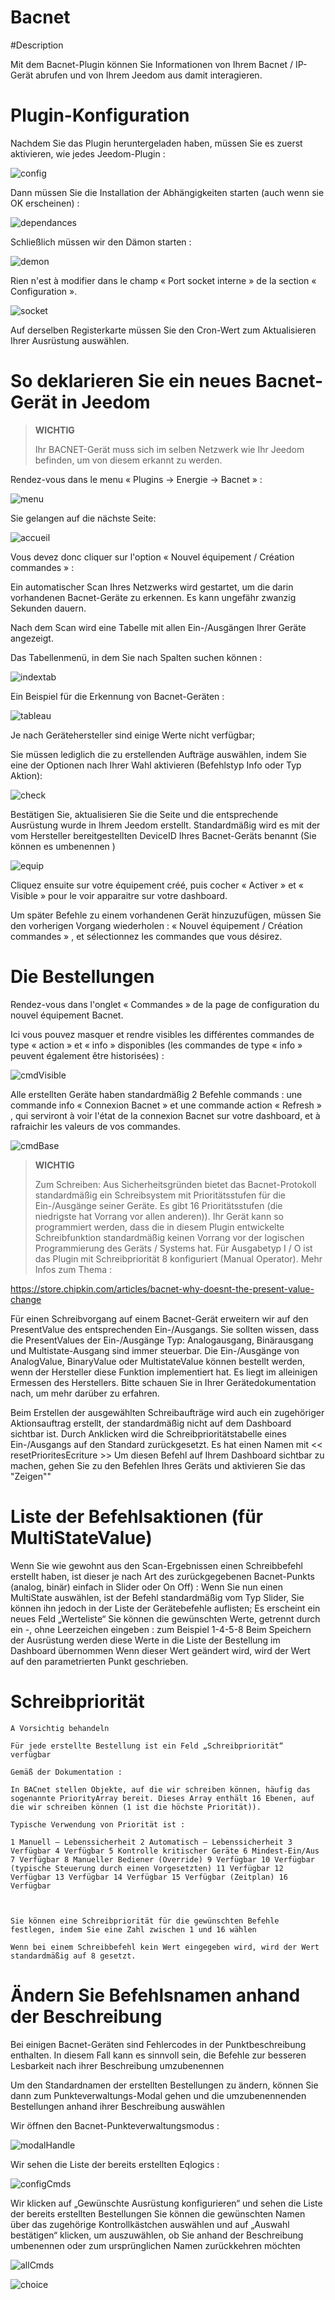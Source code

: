 # Bacnet

#Description

Mit dem Bacnet-Plugin können Sie Informationen von Ihrem Bacnet / IP-Gerät abrufen und von Ihrem Jeedom aus damit interagieren.



# Plugin-Konfiguration

Nachdem Sie das Plugin heruntergeladen haben, müssen Sie es zuerst aktivieren, wie jedes Jeedom-Plugin :

![config](./images/BacnetConfig.png)

Dann müssen Sie die Installation der Abhängigkeiten starten (auch wenn sie OK erscheinen) :

![dependances](./images/BacnetDep.png)

Schließlich müssen wir den Dämon starten :

![demon](./images/BacnetDemon.png)


Rien n'est à modifier dans le champ « Port socket interne » de la section « Configuration ».

![socket](./images/BacnetSocket.png)


Auf derselben Registerkarte müssen Sie den Cron-Wert zum Aktualisieren Ihrer Ausrüstung auswählen.




# So deklarieren Sie ein neues Bacnet-Gerät in Jeedom




>**WICHTIG**
>
>Ihr BACNET-Gerät muss sich im selben Netzwerk wie Ihr Jeedom befinden, um von diesem erkannt zu werden.


Rendez-vous dans le menu « Plugins → Energie → Bacnet » :

![menu](./images/BacnetMenu.png)


Sie gelangen auf die nächste Seite:

![accueil](./images/BacnetAccueil.png)


Vous devez donc cliquer sur l'option « Nouvel équipement / Création commandes » :

Ein automatischer Scan Ihres Netzwerks wird gestartet, um die darin vorhandenen Bacnet-Geräte zu erkennen.
Es kann ungefähr zwanzig Sekunden dauern.

Nach dem Scan wird eine Tabelle mit allen Ein-/Ausgängen Ihrer Geräte angezeigt.

Das Tabellenmenü, in dem Sie nach Spalten suchen können :

![indextab](./images/BacnetIndexTab.png)


Ein Beispiel für die Erkennung von Bacnet-Geräten :

![tableau](./images/BacnetTableau.png)

Je nach Gerätehersteller sind einige Werte nicht verfügbar;

Sie müssen lediglich die zu erstellenden Aufträge auswählen, indem Sie eine der Optionen nach Ihrer Wahl aktivieren (Befehlstyp Info oder Typ Aktion):

![check](./images/BacnetCheck.png)


Bestätigen Sie, aktualisieren Sie die Seite und die entsprechende Ausrüstung wurde in Ihrem Jeedom erstellt. Standardmäßig wird es mit der vom Hersteller bereitgestellten DeviceID Ihres Bacnet-Geräts benannt (Sie können es umbenennen )

![equip](./images/BacnetEquip.png)

 Cliquez ensuite sur votre équipement créé, puis cocher « Activer » et « Visible » pour le voir apparaitre sur votre dashboard.

Um später Befehle zu einem vorhandenen Gerät hinzuzufügen, müssen Sie den vorherigen Vorgang wiederholen : « Nouvel équipement / Création commandes » , et sélectionnez les commandes que vous désirez.



# Die Bestellungen


Rendez-vous dans l'onglet « Commandes » de la page de configuration du nouvel équipement Bacnet.

Ici vous pouvez masquer et rendre visibles les différentes commandes de type « action » et « info » disponibles (les commandes de type « info » peuvent également être historisées) :

![cmdVisible](./images/BacnetVisible.png)

Alle erstellten Geräte haben standardmäßig 2 Befehle commands : une commande info « Connexion Bacnet » et une commande action « Refresh » , qui serviront à voir l'état de la connexion Bacnet sur votre dashboard, et à rafraichir les valeurs de vos commandes.

![cmdBase](./images/BacnetCmdBase.png)





>**WICHTIG**
>
>Zum Schreiben: Aus Sicherheitsgründen bietet das Bacnet-Protokoll standardmäßig ein Schreibsystem mit Prioritätsstufen für die Ein-/Ausgänge seiner Geräte.
Es gibt 16 Prioritätsstufen (die niedrigste hat Vorrang vor allen anderen)). Ihr Gerät kann so programmiert werden, dass die in diesem Plugin entwickelte Schreibfunktion standardmäßig keinen Vorrang vor der logischen Programmierung des Geräts / Systems hat.
Für Ausgabetyp I / O ist das Plugin mit Schreibpriorität 8 konfiguriert (Manual Operator).
Mehr Infos zum Thema :

https://store.chipkin.com/articles/bacnet-why-doesnt-the-present-value-change

Für einen Schreibvorgang auf einem Bacnet-Gerät erweitern wir auf den PresentValue des entsprechenden Ein-/Ausgangs.
Sie sollten wissen, dass die PresentValues der Ein-/Ausgänge Typ: Analogausgang, Binärausgang und Multistate-Ausgang sind immer steuerbar.
Die Ein-/Ausgänge von AnalogValue, BinaryValue oder MultistateValue können bestellt werden, wenn der Hersteller diese Funktion implementiert hat. Es liegt im alleinigen Ermessen des Herstellers. Bitte schauen Sie in Ihrer Gerätedokumentation nach, um mehr darüber zu erfahren.




Beim Erstellen der ausgewählten Schreibaufträge wird auch ein zugehöriger Aktionsauftrag erstellt, der standardmäßig nicht auf dem Dashboard sichtbar ist.
Durch Anklicken wird die Schreibprioritätstabelle eines Ein-/Ausgangs auf den Standard zurückgesetzt.
Es hat einen Namen mit << resetPrioritesEcriture >>
Um diesen Befehl auf Ihrem Dashboard sichtbar zu machen, gehen Sie zu den Befehlen Ihres Geräts und aktivieren Sie das "Zeigen""



# Liste der Befehlsaktionen (für MultiStateValue)

Wenn Sie wie gewohnt aus den Scan-Ergebnissen einen Schreibbefehl erstellt haben, ist dieser je nach Art des zurückgegebenen Bacnet-Punkts (analog, binär) einfach in Slider oder On Off) : Wenn Sie nun einen MultiState auswählen, ist der Befehl standardmäßig vom Typ Slider, Sie können ihn jedoch in der Liste der Gerätebefehle auflisten; Es erscheint ein neues Feld „Werteliste“
Sie können die gewünschten Werte, getrennt durch ein -, ohne Leerzeichen eingeben : zum Beispiel 1-4-5-8
Beim Speichern der Ausrüstung werden diese Werte in die Liste der Bestellung im Dashboard übernommen
Wenn dieser Wert geändert wird, wird der Wert auf den parametrierten Punkt geschrieben.




# Schreibpriorität

    A Vorsichtig behandeln

    Für jede erstellte Bestellung ist ein Feld „Schreibpriorität“ verfügbar

    Gemäß der Dokumentation :

    In BACnet stellen Objekte, auf die wir schreiben können, häufig das sogenannte PriorityArray bereit. Dieses Array enthält 16 Ebenen, auf die wir schreiben können (1 ist die höchste Priorität)).

    Typische Verwendung von Priorität ist :

    1 Manuell – Lebenssicherheit 2 Automatisch – Lebenssicherheit 3 Verfügbar 4 Verfügbar 5 Kontrolle kritischer Geräte 6 Mindest-Ein/Aus 7 Verfügbar 8 Manueller Bediener (Override) 9 Verfügbar 10 Verfügbar (typische Steuerung durch einen Vorgesetzten) 11 Verfügbar 12 Verfügbar 13 Verfügbar 14 Verfügbar 15 Verfügbar (Zeitplan) 16 Verfügbar



    Sie können eine Schreibpriorität für die gewünschten Befehle festlegen, indem Sie eine Zahl zwischen 1 und 16 wählen

    Wenn bei einem Schreibbefehl kein Wert eingegeben wird, wird der Wert standardmäßig auf 8 gesetzt.




# Ändern Sie Befehlsnamen anhand der Beschreibung


Bei einigen Bacnet-Geräten sind Fehlercodes in der Punktbeschreibung enthalten.
In diesem Fall kann es sinnvoll sein, die Befehle zur besseren Lesbarkeit nach ihrer Beschreibung umzubenennen

Um den Standardnamen der erstellten Bestellungen zu ändern, können Sie dann zum Punkteverwaltungs-Modal gehen und die umzubenennenden Bestellungen anhand ihrer Beschreibung auswählen

Wir öffnen den Bacnet-Punkteverwaltungsmodus :

![modalHandle](./images/modalHandle.png)




Wir sehen die Liste der bereits erstellten Eqlogics :

![configCmds](./images/configureCmds.png)



Wir klicken auf „Gewünschte Ausrüstung konfigurieren“ und sehen die Liste der bereits erstellten Bestellungen
Sie können die gewünschten Namen über das zugehörige Kontrollkästchen auswählen und auf „Auswahl bestätigen“ klicken, um auszuwählen, ob Sie anhand der Beschreibung umbenennen oder zum ursprünglichen Namen zurückkehren möchten


![allCmds](./images/allCmds.png)

![choice](./images/choice.png)